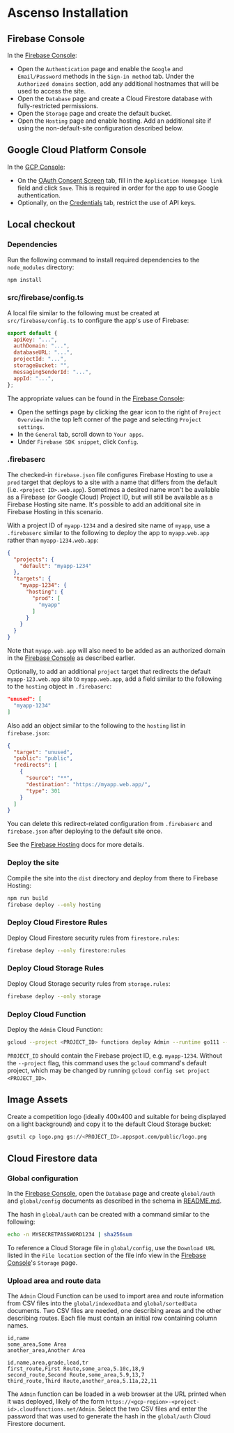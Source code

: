 # Ascenso Installation

## Firebase Console

In the [Firebase Console]:

*   Open the `Authentication` page and enable the `Google` and `Email/Password`
    methods in the `Sign-in method` tab. Under the `Authorized domains` section,
    add any additional hostnames that will be used to access the site.
*   Open the `Database` page and create a Cloud Firestore database with
    fully-restricted permissions.
*   Open the `Storage` page and create the default bucket.
*   Open the `Hosting` page and enable hosting. Add an additional site if using
    the non-default-site configuration described below.

[Firebase Console]: https://console.firebase.google.com/

## Google Cloud Platform Console

In the [GCP Console]:

*   On the [OAuth Consent Screen] tab, fill in the `Application Homepage link`
    field and click `Save`. This is required in order for the app to use Google
    authentication.
*   Optionally, on the [Credentials] tab, restrict the use of API keys.

[GCP Console]: https://console.cloud.google.com
[OAuth Consent Screen]: https://console.cloud.google.com/apis/credentials/consent
[Credentials]: https://console.cloud.google.com/apis/credentials

## Local checkout

### Dependencies

Run the following command to install required dependencies to the `node_modules`
directory:

```sh
npm install
```

### src/firebase/config.ts

A local file similar to the following must be created at
`src/firebase/config.ts` to configure the app's use of Firebase:

```js
export default {
  apiKey: "...",
  authDomain: "...",
  databaseURL: "...",
  projectId: "...",
  storageBucket: "",
  messagingSenderId: "...",
  appId: "...",
};
```

The appropriate values can be found in the [Firebase Console]:

*   Open the settings page by clicking the gear icon to the right of `Project
    Overview` in the top left corner of the page and selecting `Project
    settings`.
*   In the `General` tab, scroll down to `Your apps`.
*   Under `Firebase SDK snippet`, click `Config`.

### .firebaserc

The checked-in `firebase.json` file configures Firebase Hosting to use a `prod`
target that deploys to a site with a name that differs from the default (i.e.
`<project ID>.web.app`). Sometimes a desired name won't be available as a
Firebase (or Google Cloud) Project ID, but will still be available as a Firebase
Hosting site name. It's possible to add an additional site in Firebase Hosting
in this scenario.

With a project ID of `myapp-1234` and a desired site name of `myapp`, use a
`.firebaserc` similar to the following to deploy the app to `myapp.web.app`
rather than `myapp-1234.web.app`:

```json
{
  "projects": {
    "default": "myapp-1234"
  },
  "targets": {
    "myapp-1234": {
      "hosting": {
        "prod": [
          "myapp"
        ]
      }
    }
  }
}
```

Note that `myapp.web.app` will also need to be added as an authorized domain in
the [Firebase Console] as described earlier.

Optionally, to add an additional `project` target that redirects the default
`myapp-123.web.app` site to `myapp.web.app`, add a field similar to the
following to the `hosting` object in `.firebaserc`:

```json
"unused": [
  "myapp-1234"
]
```

Also add an object similar to the following to the `hosting` list in
`firebase.json`:

```json
{
  "target": "unused",
  "public": "public",
  "redirects": [
    {
      "source": "**",
      "destination": "https://myapp.web.app/",
      "type": 301
    }
  ]
}
```

You can delete this redirect-related configuration from `.firebaserc` and
`firebase.json` after deploying to the default site once.

See the [Firebase Hosting] docs for more details.

[Firebase Hosting]: https://firebase.google.com/docs/hosting

### Deploy the site

Compile the site into the `dist` directory and deploy from there to Firebase
Hosting:

```sh
npm run build
firebase deploy --only hosting
```

### Deploy Cloud Firestore Rules

Deploy Cloud Firestore security rules from `firestore.rules`:

```sh
firebase deploy --only firestore:rules
```

### Deploy Cloud Storage Rules

Deploy Cloud Storage security rules from `storage.rules`:

```sh
firebase deploy --only storage
```

### Deploy Cloud Function

Deploy the `Admin` Cloud Function:

```sh
gcloud --project <PROJECT_ID> functions deploy Admin --runtime go111 --trigger-http
```

`PROJECT_ID` should contain the Firebase project ID, e.g. `myapp-1234`. Without
the `--project` flag, this command uses the `gcloud` command's default project,
which may be changed by running `gcloud config set project <PROJECT_ID>`.

## Image Assets

Create a competition logo (ideally 400x400 and suitable for being displayed on a
light background) and copy it to the default Cloud Storage bucket:

```sh
gsutil cp logo.png gs://<PROJECT_ID>.appspot.com/public/logo.png
```

## Cloud Firestore data

### Global configuration

In the [Firebase Console], open the `Database` page and create `global/auth` and
`global/config` documents as described in the schema in [README.md].

The hash in `global/auth` can be created with a command similar to the
following:

```sh
echo -n MYSECRETPASSWORD1234 | sha256sum
```

To reference a Cloud Storage file in `global/config`, use the `Download URL`
listed in the `File location` section of the file info view in the [Firebase
Console]'s `Storage` page.

[README.md]: ./README.md

### Upload area and route data

The `Admin` Cloud Function can be used to import area and route information from
CSV files into the `global/indexedData` and `global/sortedData` documents. Two
CSV files are needed, one describing areas and the other describing routes. Each
file must contain an initial row containing column names.

```csv
id,name
some_area,Some Area
another_area,Another Area
```

```csv
id,name,area,grade,lead,tr
first_route,First Route,some_area,5.10c,18,9
second_route,Second Route,some_area,5.9,13,7
third_route,Third Route,another_area,5.11a,22,11
```

The `Admin` function can be loaded in a web browser at the URL printed when it
was deployed, likely of the form
`https://<gcp-region>-<project-id>.cloudfunctions.net/Admin`. Select the two CSV
files and enter the password that was used to generate the hash in the
`global/auth` Cloud Firestore document.
